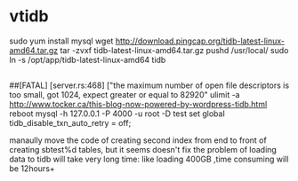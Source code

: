 # vtidb
sudo yum install mysql
wget http://download.pingcap.org/tidb-latest-linux-amd64.tar.gz
tar -zvxf tidb-latest-linux-amd64.tar.gz
pushd /usr/local/
sudo ln -s /opt/app/tidb-latest-linux-amd64 tidb

##
##[FATAL] [server.rs:468] ["the maximum number of open file descriptors is too small, got 1024, expect greater or equal to 82920"
ulimit -a
http://www.tocker.ca/this-blog-now-powered-by-wordpress-tidb.html
reboot
mysql -h 127.0.0.1 -P 4000 -u root -D test
set global tidb_disable_txn_auto_retry = off;

manaully move the code of creating second index from end to front of creating sbtest%d tables, but it seems doesn't fix the problem of loading data to tidb will take very long time: like loading 400GB ,time consuming will be 12hours+ 

